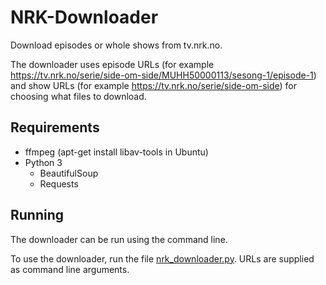 # NRK-Downloader
Download episodes or whole shows from tv.nrk.no.

The downloader uses episode URLs (for example https://tv.nrk.no/serie/side-om-side/MUHH50000113/sesong-1/episode-1) and show URLs (for example https://tv.nrk.no/serie/side-om-side) for choosing what files to download.

## Requirements
* ffmpeg (apt-get install libav-tools in Ubuntu)
* Python 3
  * BeautifulSoup
  * Requests

## Running
The downloader can be run using the command line.

To use the downloader, run the file [nrk_downloader.py](src/nrk_downloader.py).
URLs are supplied as command line arguments.
